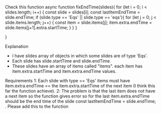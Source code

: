 Check this function
async function fixEndTime(slides){
    for (let i = 0; i < slides.length; i++) {
        const slide = slides[i];
        const lastItemEndTime = slide.endTime;
        if (slide.type == 'Eqs' || slide.type == 'eqs'){
            for (let j = 0; j < slide.items.length; j++) {
                const item = slide.items[j];
                item.extra.endTime = slide.items[j+1].extra.startTime;
            }
        }
    }

}

Explanation
- I have slides array of objects in which some slides are of type 'Eqs'.
- Each slide has slide.startTime and slide.endTime. 
- These slides have an array of items called  "items". each item has item.extra.startTime and item.extra.endTime values.

Requirements
 1: Each slide with type == 'Eqs' items must have item.extra.endTime == the item.extra.startTime of the next item (I think this far the function achieve).
 2: The problem is that the last item does not have a next item so the function gives error so for the last item.extra.endTime should be the end time of the slide const lastItemEndTime = slide.endTime; . Please add this to the function